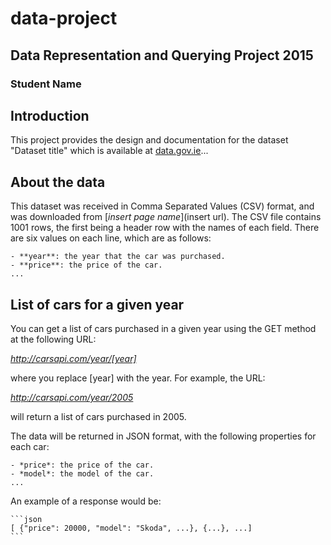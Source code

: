 # data-project
## Data Representation and Querying Project 2015
### Student Name

## Introduction
This project provides the design and documentation for the dataset "Dataset title" which is available at [data.gov.ie](http://data.gov.ie)...

## About the data
This dataset was received in Comma Separated Values (CSV) format, and was downloaded from [*insert page name*](insert url).
The CSV file contains 1001 rows, the first being a header row with the names of each field.
There are six values on each line, which are as follows:

    - **year**: the year that the car was purchased.
    - **price**: the price of the car.
    ...

## List of cars for a given year
You can get a list of cars purchased in a given year using the GET method at the following URL:

*http://carsapi.com/year/[year]*

where you replace [year] with the year.
For example, the URL:

*http://carsapi.com/year/2005*

will return a list of cars purchased in 2005.

The data will be returned in JSON format, with the following properties for each car:

    - *price*: the price of the car.
    - *model*: the model of the car.
    ...

An example of a response would be:

    ```json
    [ {"price": 20000, "model": "Skoda", ...}, {...}, ...]
    ```


